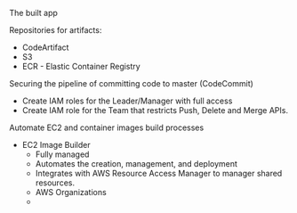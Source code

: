 The built app

Repositories for artifacts:
- CodeArtifact
- S3
- ECR - Elastic Container Registry

Securing the pipeline of committing code to master (CodeCommit)
- Create IAM roles for the Leader/Manager with full access
- Create IAM role for the Team that restricts Push, Delete and Merge APIs.

Automate EC2 and container images build processes
- EC2 Image Builder
	- Fully managed
	- Automates the creation, management, and deployment 
	- Integrates with AWS Resource Access Manager to manager shared resources.
	- AWS Organizations
	- 